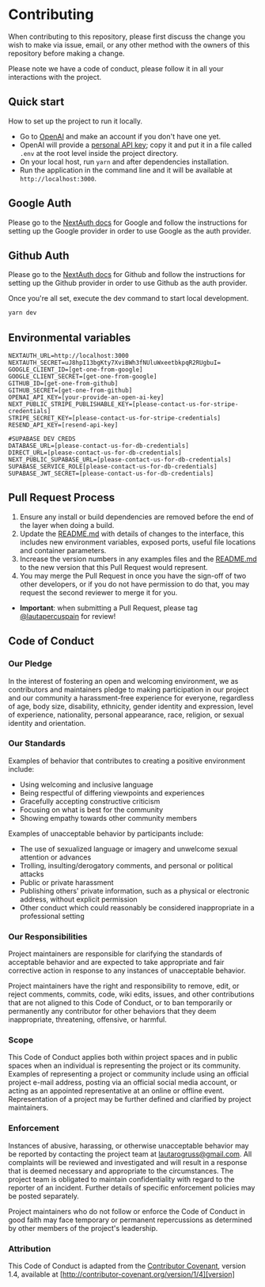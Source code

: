 # Contributing

When contributing to this repository, please first discuss the change you wish to make via issue,
email, or any other method with the owners of this repository before making a change.

Please note we have a code of conduct, please follow it in all your interactions with the project.

## Quick start

How to set up the project to run it locally.

- Go to [OpenAI](https://beta.openai.com/) and make an account if you don't have one yet.
- OpenAI will provide a [personal API key](https://beta.openai.com/account/api-keys); copy it and put it in a file called `.env` at the root level inside the project directory.
- On your local host, run `yarn` and after dependencies installation.
- Run the application in the command line and it will be available at `http://localhost:3000`.

## Google Auth

Please go to the [NextAuth docs](https://next-auth.js.org/providers/google) for Google and follow the instructions for setting up the Google provider in order to use Google as the auth provider.

## Github Auth

Please go to the [NextAuth docs](https://next-auth.js.org/providers/github) for Github and follow the instructions for setting up the Github provider in order to use Github as the auth provider.

Once you're all set, execute the dev command to start local development.

```bash
yarn dev
```

## Environmental variables

```
NEXTAUTH_URL=http://localhost:3000
NEXTAUTH_SECRET=uJ8hpI13bgKty7XviBWh3fNUluWxeetbkpqR2RUgbuI=
GOOGLE_CLIENT_ID=[get-one-from-google]
GOOGLE_CLIENT_SECRET=[get-one-from-google]
GITHUB_ID=[get-one-from-github]
GITHUB_SECRET=[get-one-from-github]
OPENAI_API_KEY=[your-provide-an-open-ai-key]
NEXT_PUBLIC_STRIPE_PUBLISHABLE_KEY=[please-contact-us-for-stripe-credentials]
STRIPE_SECRET_KEY=[please-contact-us-for-stripe-credentials]
RESEND_API_KEY=[resend-api-key]

#SUPABASE DEV CREDS
DATABASE_URL=[please-contact-us-for-db-credentials]
DIRECT_URL=[please-contact-us-for-db-credentials]
NEXT_PUBLIC_SUPABASE_URL=[please-contact-us-for-db-credentials]
SUPABASE_SERVICE_ROLE[please-contact-us-for-db-credentials]
SUPABASE_JWT_SECRET=[please-contact-us-for-db-credentials]
```

## Pull Request Process

1. Ensure any install or build dependencies are removed before the end of the layer when doing a
   build.
2. Update the [README.md](https://github.com/lautapercuspain/open-ai-api/blob/readme-update/README.md) with details of changes to the interface, this includes new environment
   variables, exposed ports, useful file locations and container parameters.
3. Increase the version numbers in any examples files and the [README.md](https://github.com/lautapercuspain/open-ai-api/blob/readme-update/README.md) to the new version that this
   Pull Request would represent.
4. You may merge the Pull Request in once you have the sign-off of two other developers, or if you
   do not have permission to do that, you may request the second reviewer to merge it for you.

- **Important**: when submitting a Pull Request, please tag [@lautapercuspain](https://www.github.com/lautapercuspain) for review!

## Code of Conduct

### Our Pledge

In the interest of fostering an open and welcoming environment, we as
contributors and maintainers pledge to making participation in our project and
our community a harassment-free experience for everyone, regardless of age, body
size, disability, ethnicity, gender identity and expression, level of experience,
nationality, personal appearance, race, religion, or sexual identity and
orientation.

### Our Standards

Examples of behavior that contributes to creating a positive environment
include:

- Using welcoming and inclusive language
- Being respectful of differing viewpoints and experiences
- Gracefully accepting constructive criticism
- Focusing on what is best for the community
- Showing empathy towards other community members

Examples of unacceptable behavior by participants include:

- The use of sexualized language or imagery and unwelcome sexual attention or
  advances
- Trolling, insulting/derogatory comments, and personal or political attacks
- Public or private harassment
- Publishing others' private information, such as a physical or electronic
  address, without explicit permission
- Other conduct which could reasonably be considered inappropriate in a
  professional setting

### Our Responsibilities

Project maintainers are responsible for clarifying the standards of acceptable
behavior and are expected to take appropriate and fair corrective action in
response to any instances of unacceptable behavior.

Project maintainers have the right and responsibility to remove, edit, or
reject comments, commits, code, wiki edits, issues, and other contributions
that are not aligned to this Code of Conduct, or to ban temporarily or
permanently any contributor for other behaviors that they deem inappropriate,
threatening, offensive, or harmful.

### Scope

This Code of Conduct applies both within project spaces and in public spaces
when an individual is representing the project or its community. Examples of
representing a project or community include using an official project e-mail
address, posting via an official social media account, or acting as an appointed
representative at an online or offline event. Representation of a project may be
further defined and clarified by project maintainers.

### Enforcement

Instances of abusive, harassing, or otherwise unacceptable behavior may be
reported by contacting the project team at [lautarogruss@gmail.com](lautarogruss@gmail.com). All
complaints will be reviewed and investigated and will result in a response that
is deemed necessary and appropriate to the circumstances. The project team is
obligated to maintain confidentiality with regard to the reporter of an incident.
Further details of specific enforcement policies may be posted separately.

Project maintainers who do not follow or enforce the Code of Conduct in good
faith may face temporary or permanent repercussions as determined by other
members of the project's leadership.

### Attribution

This Code of Conduct is adapted from the [Contributor Covenant][homepage], version 1.4,
available at [http://contributor-covenant.org/version/1/4][version]

[homepage]: http://contributor-covenant.org
[version]: http://contributor-covenant.org/version/1/4/
